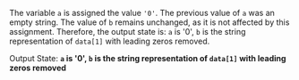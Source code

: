 The variable `a` is assigned the value `'0'`. The previous value of `a` was an empty string. The value of `b` remains unchanged, as it is not affected by this assignment. Therefore, the output state is: `a` is '0', `b` is the string representation of `data[1]` with leading zeros removed.

Output State: **`a` is '0', `b` is the string representation of `data[1]` with leading zeros removed**